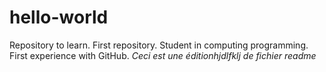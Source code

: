 # hello-world
Repository to learn. First repository.
Student in computing programming.
First experience with GitHub.
*Ceci est une éditionhjdlfklj de fichier readme*
